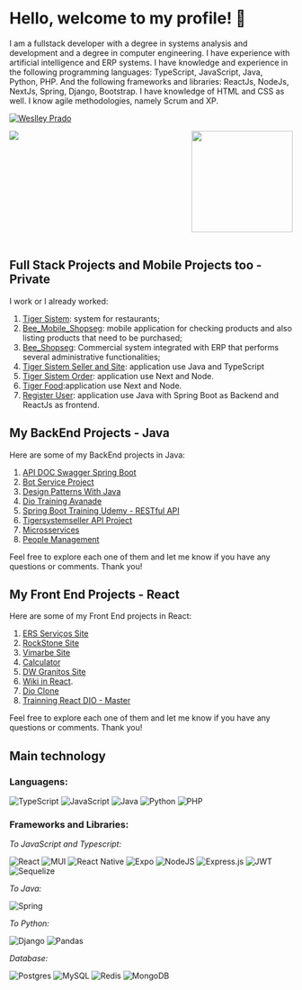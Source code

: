 # Hello, welcome to my profile! 👋

I am a fullstack developer with a degree in systems analysis and development and a degree in computer engineering. I have experience with artificial intelligence and ERP systems. I have knowledge and experience in the following programming languages: TypeScript, JavaScript, Java, Python, PHP. And the following frameworks and libraries: ReactJs, NodeJs, NextJs, Spring, Django, Bootstrap. I have knowledge of HTML and CSS as well. I know agile methodologies, namely Scrum and XP.

[![Weslley Prado](https://img.shields.io/badge/LinkedIn-0077B5?style=for-the-badge&logo=linkedin&logoColor=white) ](https://www.linkedin.com/in/weslleyprado/)



<div style="display: flex; justify-content: space-between;">
  <img src="https://github-readme-stats.vercel.app/api/top-langs/?username=Weslley-Prado&langs_count=13" />
  <a href="https://github.com/Weslley-Prado">
    <img height="180em" src="https://github-readme-stats.vercel.app/api?username=Weslley-Prado&show_icons=true&theme=radical&include_all_commits=true&count_private=true&custom_title=GitHub+Stats+Total" />
  </a>
  

</div>

<br/>



## Full Stack Projects and Mobile Projects too - Private

I work or I already worked:

1. [Tiger Sistem](https://github.com/Tiger-Sistem/tigersistemorder): system for restaurants; 
2. [Bee_Mobile_Shopseg](https://github.com/ShopsegSistemas/bee_mobile): mobile application for checking products and also listing products that need to be purchased;
3. [Bee_Shopseg](https://github.com/ShopsegSistemas/bee): Commercial system integrated with ERP that performs several administrative functionalities;
4. [Tiger Sistem Seller and Site](https://github.com/Weslley-Prado/TigerSystemSite): application use Java and TypeScript
5. [Tiger Sistem Order](https://github.com/Tiger-Sistem/tigersistemorder): application use Next and Node.
6. [Tiger Food](https://github.com/Tiger-Sistem/TigerFood):application use Next and Node.
7. [Register User](https://github.com/Weslley-Prado/RegisterUser): application use Java with Spring Boot as Backend and ReactJs as frontend.

## My BackEnd Projects - Java

Here are some of my BackEnd projects in Java:

1. [API DOC Swagger Spring Boot](https://github.com/Weslley-Prado/create_api_rest_doc_swagger) 
2. [Bot Service Project](https://github.com/Weslley-Prado/bot_service_project) 
3. [Design Patterns With Java](https://github.com/Weslley-Prado/Design_Patterns_with-_Java) 
4. [Dio Training Avanade](https://github.com/Weslley-Prado/avanade-dio-main) 
5. [Spring Boot Training Udemy - RESTful API](https://github.com/Weslley-Prado/spring-boot-training)
6. [Tigersystemseller API Project](https://github.com/Weslley-Prado/tigersystemseller-api_project)
7. [Microsservices](https://github.com/Weslley-Prado/microsservices) 
8. [People Management](https://github.com/Weslley-Prado/PeopleManagementSystem)


Feel free to explore each one of them and let me know if you have any questions or comments. Thank you!

## My Front End Projects - React

Here are some of my Front End projects in React:

1. [ERS Serviços Site](https://github.com/Weslley-Prado/ers-servico-site) 
2. [RockStone Site](https://github.com/Weslley-Prado/rock-stone) 
3. [Vimarbe Site](https://github.com/Weslley-Prado/virmabe.git)
4. [Calculator](https://github.com/Weslley-Prado/calculator-react)
5. [DW Granitos Site](https://github.com/Tiger-Sistem/dwagranitos)
6. [Wiki in React](https://github.com/Weslley-Prado/Wiki).
7. [Dio Clone](https://github.com/Weslley-Prado/dio-clone)
8. [Trainning React DIO - Master](https://github.com/Weslley-Prado/trilha-react-desafio-4-master)




Feel free to explore each one of them and let me know if you have any questions or comments. Thank you!


## Main technology
### Languagens:  
![TypeScript](https://img.shields.io/badge/typescript-%23007ACC.svg?style=for-the-badge&logo=typescript&logoColor=white)
![JavaScript](https://img.shields.io/badge/javascript-%23323330.svg?style=for-the-badge&logo=javascript&logoColor=%23F7DF1E)
![Java](https://img.shields.io/badge/java-%23ED8B00.svg?style=for-the-badge&logo=java&logoColor=white)
![Python](https://img.shields.io/badge/python-3670A0?style=for-the-badge&logo=python&logoColor=ffdd54)
![PHP](https://img.shields.io/badge/php-%23777BB4.svg?style=for-the-badge&logo=php&logoColor=white)

### Frameworks and Libraries:
*To JavaScript and Typescript:*  

![React](https://img.shields.io/badge/react-%2320232a.svg?style=for-the-badge&logo=react&logoColor=%2361DAFB)
![MUI](https://img.shields.io/badge/MUI-%230081CB.svg?style=for-the-badge&logo=mui&logoColor=white)
![React Native](https://img.shields.io/badge/react_native-%2320232a.svg?style=for-the-badge&logo=react&logoColor=%2361DAFB)
![Expo](https://img.shields.io/badge/expo-1C1E24?style=for-the-badge&logo=expo&logoColor=#D04A37)
![NodeJS](https://img.shields.io/badge/node.js-6DA55F?style=for-the-badge&logo=node.js&logoColor=white)
![Express.js](https://img.shields.io/badge/express.js-%23404d59.svg?style=for-the-badge&logo=express&logoColor=%2361DAFB)
![JWT](https://img.shields.io/badge/JWT-black?style=for-the-badge&logo=JSON%20web%20tokens)
![Sequelize](https://img.shields.io/badge/Sequelize-52B0E7?style=for-the-badge&logo=Sequelize&logoColor=white)

*To Java:*  

![Spring](https://img.shields.io/badge/spring-%236DB33F.svg?style=for-the-badge&logo=spring&logoColor=white)

*To Python:*  

![Django](https://img.shields.io/badge/django-%23092E20.svg?style=for-the-badge&logo=django&logoColor=white)
![Pandas](https://img.shields.io/badge/pandas-%23150458.svg?style=for-the-badge&logo=pandas&logoColor=white)






*Database:* 

![Postgres](https://img.shields.io/badge/postgres-%23316192.svg?style=for-the-badge&logo=postgresql&logoColor=white)
![MySQL](https://img.shields.io/badge/mysql-%2300f.svg?style=for-the-badge&logo=mysql&logoColor=white)
![Redis](https://img.shields.io/badge/redis-%23DD0031.svg?style=for-the-badge&logo=redis&logoColor=white)
![MongoDB](https://img.shields.io/badge/MongoDB-%234ea94b.svg?style=for-the-badge&logo=mongodb&logoColor=white)



